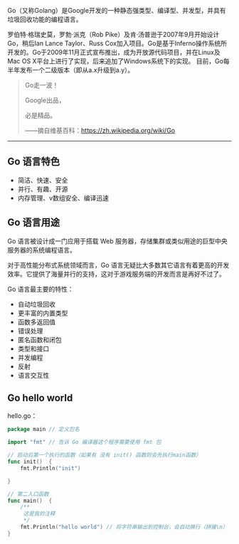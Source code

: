 Go（又称Golang）是Google开发的一种静态强类型、编译型、并发型，并具有垃圾回收功能的编程语言。

罗伯特·格瑞史莫，罗勃·派克（Rob Pike）及肯·汤普逊于2007年9月开始设计Go，稍后Ian Lance Taylor、Russ Cox加入项目。Go是基于Inferno操作系统所开发的。Go于2009年11月正式宣布推出，成为开放源代码项目，并在Linux及Mac OS X平台上进行了实现，后来追加了Windows系统下的实现。
目前，Go每半年发布一个二级版本（即从a.x升级到a.y）。


> Go走一波！
>
> Google出品，
>
> 必是精品。
>
> ——摘自维基百科：https://zh.wikipedia.org/wiki/Go

---

## Go 语言特色

* 简洁、快速、安全
* 并行、有趣、开源
* 内存管理、v数组安全、编译迅速

## Go 语言用途

Go 语言被设计成一门应用于搭载 Web 服务器，存储集群或类似用途的巨型中央服务器的系统编程语言。

对于高性能分布式系统领域而言，Go 语言无疑比大多数其它语言有着更高的开发效率。它提供了海量并行的支持，这对于游戏服务端的开发而言是再好不过了。

Go 语言最主要的特性：

* 自动垃圾回收
* 更丰富的内置类型
* 函数多返回值
* 错误处理
* 匿名函数和闭包
* 类型和接口
* 并发编程
* 反射
* 语言交互性

## Go hello world

hello.go：

```go
package main // 定义包名

import "fmt" // 告诉 Go 编译器这个程序需要使用 fmt 包

// 启动后第一个执行的函数（如果有 没有 init() 函数则会先执行main函数）
func init()  {
    fmt.Println("init")

}

// 第二入口函数
func main()  {
    /**
     这是我的注释
     */
    fmt.Println("hello world") // 将字符串输出到控制台，会自动换行（拼接\n）
}
```



